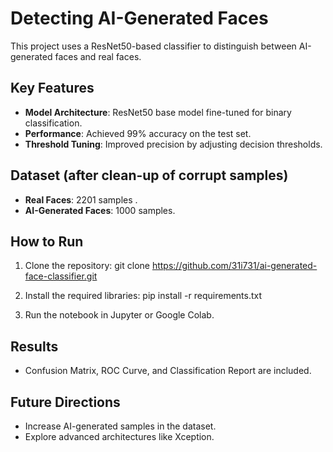 # Detecting AI-Generated Faces

This project uses a ResNet50-based classifier to distinguish between AI-generated faces and real faces.

## Key Features
- **Model Architecture**: ResNet50 base model fine-tuned for binary classification.
- **Performance**: Achieved 99% accuracy on the test set.
- **Threshold Tuning**: Improved precision by adjusting decision thresholds.

## Dataset (after clean-up of corrupt samples)
- **Real Faces**: 2201 samples .
- **AI-Generated Faces**: 1000 samples.

## How to Run
1. Clone the repository:
git clone https://github.com/31i731/ai-generated-face-classifier.git

2. Install the required libraries:
pip install -r requirements.txt

3. Run the notebook in Jupyter or Google Colab.

## Results
- Confusion Matrix, ROC Curve, and Classification Report are included.

## Future Directions
- Increase AI-generated samples in the dataset.
- Explore advanced architectures like Xception.
